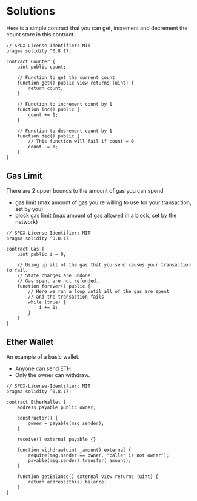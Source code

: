 # Solutions

Here is a simple contract that you can get, increment and decrement the count store in this contract.

```sol
// SPDX-License-Identifier: MIT
pragma solidity ^0.8.17;

contract Counter {
    uint public count;

    // Function to get the current count
    function get() public view returns (uint) {
        return count;
    }

    // Function to increment count by 1
    function inc() public {
        count += 1;
    }

    // Function to decrement count by 1
    function dec() public {
        // This function will fail if count = 0
        count -= 1;
    }
}
```

## Gas Limit

There are 2 upper bounds to the amount of gas you can spend

* gas limit (max amount of gas you're willing to use for your transaction, set by you)
* block gas limit (max amount of gas allowed in a block, set by the network)

```sol
// SPDX-License-Identifier: MIT
pragma solidity ^0.8.17;

contract Gas {
    uint public i = 0;

    // Using up all of the gas that you send causes your transaction to fail.
    // State changes are undone.
    // Gas spent are not refunded.
    function forever() public {
        // Here we run a loop until all of the gas are spent
        // and the transaction fails
        while (true) {
            i += 1;
        }
    }
}
```

## Ether Wallet

An example of a basic wallet.

* Anyone can send ETH.
* Only the owner can withdraw.

```sol
// SPDX-License-Identifier: MIT
pragma solidity ^0.8.17;

contract EtherWallet {
    address payable public owner;

    constructor() {
        owner = payable(msg.sender);
    }

    receive() external payable {}

    function withdraw(uint _amount) external {
        require(msg.sender == owner, "caller is not owner");
        payable(msg.sender).transfer(_amount);
    }

    function getBalance() external view returns (uint) {
        return address(this).balance;
    }
}
```

